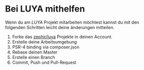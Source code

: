 Bei LUYA mithelfen
==================
Wenn du am *LUYA* Projekt mitarbeiten möchtest kannst du mit den folgenden Schritten leicht deine änderungen mitteilen.

1. Forke das [zephir/luya](https://github.com/zephir/luya) Projekte in deinen Account.
2. Erstelle deine Arbeitsumgebung
3. PSR-4 binding via composer.json
4. Rebase deinen Master
5. Erstelle einen Branch
6. Commit, Push und Pull-Request